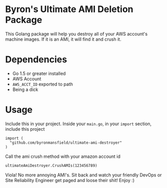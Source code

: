 # Byron's Ultimate AMI Deletion Package

This Golang package will help you destroy all of your AWS account's machine images. If it is an AMI, it will find it and crush it.

# Dependencies

- Go 1.5 or greater installed
- AWS Account
- `AWS_ACCT_ID` exported to path
- Being a dick

# Usage

Include this in your project. Inside your `main.go`, in your `import` section, include this project

```
import (
  "github.com/byronmansfield/ultimate-ami-destroyer"
)
```

Call the ami crush method with your amazon account id

```
ultimateAmiDestroyer.CrushAMIs(123456789)
```

Viola! No more annoying AMI's. Sit back and watch your friendly DevOps or Site Reliability Engineer get paged and loose their shit! Enjoy :)
